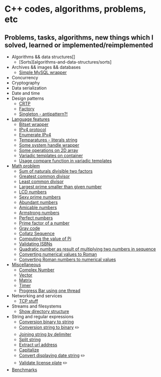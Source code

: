 # C++ codes, algorithms, problems, etc

## Problems, tasks, algorithms, new things which I solved, learned or implemented/reimplemented

- Algorithms && data structures[]
  - [Sorts][algorithms-and-data-structures/sorts]
- Archives && images && databases
  - [Simple MySQL wrapper](networking-and-services/mysql/)
- Concurrency
- Cryptography
- Data serialization
- Date and time
- Design patterns
  - [CRTP](design-patterns/CRTP.cpp)
  - [Factory](design-patterns/Factory.cpp)
  - [Singleton - antipattern?!](design-patterns/Singleton.cpp)
- [Language features](language-features/)
  - [Bitset wrapper](language-features/BitsetWrapper.cpp)
  - [IPv4 protocol](language-features/IPv4Protocol.cpp)
  - [Enumerate IPv4](language-features/EnumarateIPv4.cpp)
  - [Temparatures - literals string](language-features/LiteralsTemperatures.cpp)
  - [Some system handle wrapper](language-features/SystemHandleWrapper.cpp)
  - [Some operations on 2D array](language-features/Operations2DArray.cpp)
  - [Variadic templates on container](language-features/UsageVariadicTemplatesOnContainer.cpp)
  - [Usage compare function in variadic templates](language-features/CompareVariadicTemplate.cpp)
- [Math problem](math-problem/)
  - [Sum of naturals divisible two factors](math-problem/SumOfNaturalsDivisibleByTwoFactors.cpp)
  - [Greatest common divisor](math-problem/GCD.cpp)
  - [Least common divisor](math-problem/LCMNumbers.cpp)
  - [Largest prime smaller than given number](math-problem/LargestPrimeSmallerThanGivenNumber.cpp)
  - [LCD numbers](math-problem/LCDNumbers.cpp)
  - [Sexy prime numbers](math-problem/SexyPrimeNumbers.cpp)
  - [Abundant numbers](math-problem/AbudantNumbers.cpp)
  - [Amicable numbers](math-problem/AmicableNumbers.cpp)
  - [Armstrong numbers](math-problem/ArmstrongNumbers.cpp)
  - [Perfect numbers](math-problem/PerfectNumber/PerfectNumbers.cpp)
  - [Prime factor of a number](math-problem/PrimeFactorsNumber.cpp)
  - [Gray code](math-problem/GrayCode.cpp)
  - [Collatz Sequence](math-problem/CollatzNumber.cpp)
  - [Computing the value of Pi](math-problem/ComputeValueOfPi.cpp)
  - [Validating ISBNs](math-problem/ValidateISBN.cpp)
  - [Quadratic number as result of multiplying two numbers in sequence](math-problem/QuadraticNumber.cpp)
  - [Converting numerical values to Roman](math-problem/NumberToRoman.cpp)
  - [Converting Roman numbers to numerical values](math-problem/RomanToNumber.cpp)
- [Miscellaneous](miscellaneous/)
  - [Complex Number](miscellaneous/ComplexNumber.cpp)
  - [Vector](miscellaneous/vector/Vector.hpp)
  - [Matrix](miscellaneous/matrix/Matrix.hpp)
  - [Timer](miscellaneous/Timer.cpp)
  - [Progress Bar using one thread](miscellaneous/progress-bar/ProgressBar.cpp)
- Networking and services
  - [TCP stuff](networking-and-services/tcp)
- Streams and filesystems
  - [Show directory structure](streams-and-filesystems/ShowDirectoriesStructure.cpp)
- String and regular expressions
  - [Conversion binary to string](string-and-regular-expression/BinaryToString.cpp)
  - [Conversion string to binary](string-and-regular-expression/StringToBinary.cpp) :pencil2:
  - [Joining string by delimiter](string-and-regular-expression/JoiningStringByDelimiter.cpp)
  - [Split string](string-and-regular-expression/SplitString.cpp)
  - [Extract url address](string-and-regular-expression/ExtractingUrlAddress.cpp)
  - [Capitalize](string-and-regular-expression/Capitalize.cpp)
  - [Convert displaying date string](string-and-regular-expression/ConvertDateString.cpp) :pencil2:
  - [Validate license plate](string-and-regular-expression/ValidateLicense.cpp) :pencil2:
- [Benchmarks](benchmarks/)
